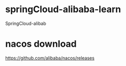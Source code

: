 # springCloud-alibaba-learn
SpringCloud-alibab
# nacos download 
https://github.com/alibaba/nacos/releases


